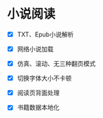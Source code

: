 # 小说阅读

- [x] TXT、Epub小说解析

- [x] 网络小说加载

- [x] 仿真、滚动、无三种翻页模式

- [x] 切换字体大小不卡顿

- [x] 阅读页背面处理

- [x] 书籍数据本地化
